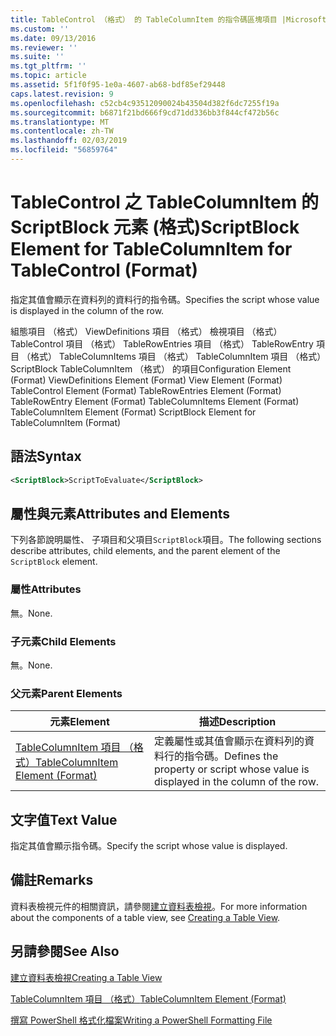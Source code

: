 ```yaml
---
title: TableControl （格式） 的 TableColumnItem 的指令碼區塊項目 |Microsoft Docs
ms.custom: ''
ms.date: 09/13/2016
ms.reviewer: ''
ms.suite: ''
ms.tgt_pltfrm: ''
ms.topic: article
ms.assetid: 5f1f0f95-1e0a-4607-ab68-bdf85ef29448
caps.latest.revision: 9
ms.openlocfilehash: c52cb4c93512090024b43504d382f6dc7255f19a
ms.sourcegitcommit: b6871f21bd666f9cd71dd336bb3f844cf472b56c
ms.translationtype: MT
ms.contentlocale: zh-TW
ms.lasthandoff: 02/03/2019
ms.locfileid: "56859764"
---
```

# <a name="scriptblock-element-for-tablecolumnitem-for-tablecontrol-format"></a><span data-ttu-id="6718e-102">TableControl 之 TableColumnItem 的 ScriptBlock 元素 (格式)</span><span class="sxs-lookup"><span data-stu-id="6718e-102">ScriptBlock Element for TableColumnItem for TableControl (Format)</span></span>

<span data-ttu-id="6718e-103">指定其值會顯示在資料列的資料行的指令碼。</span><span class="sxs-lookup"><span data-stu-id="6718e-103">Specifies the script whose value is displayed in the column of the row.</span></span>

<span data-ttu-id="6718e-104">組態項目 （格式） ViewDefinitions 項目 （格式） 檢視項目 （格式） TableControl 項目 （格式） TableRowEntries 項目 （格式） TableRowEntry 項目 （格式） TableColumnItems 項目 （格式） TableColumnItem 項目 （格式）ScriptBlock TableColumnItem （格式） 的項目</span><span class="sxs-lookup"><span data-stu-id="6718e-104">Configuration Element (Format) ViewDefinitions Element (Format) View Element (Format) TableControl Element (Format) TableRowEntries Element (Format) TableRowEntry Element (Format) TableColumnItems Element (Format) TableColumnItem Element (Format) ScriptBlock Element for TableColumnItem (Format)</span></span>

## <a name="syntax"></a><span data-ttu-id="6718e-105">語法</span><span class="sxs-lookup"><span data-stu-id="6718e-105">Syntax</span></span>

```xml
<ScriptBlock>ScriptToEvaluate</ScriptBlock>
```

## <a name="attributes-and-elements"></a><span data-ttu-id="6718e-106">屬性與元素</span><span class="sxs-lookup"><span data-stu-id="6718e-106">Attributes and Elements</span></span>

<span data-ttu-id="6718e-107">下列各節說明屬性、 子項目和父項目`ScriptBlock`項目。</span><span class="sxs-lookup"><span data-stu-id="6718e-107">The following sections describe attributes, child elements, and the parent element of the `ScriptBlock` element.</span></span>

### <a name="attributes"></a><span data-ttu-id="6718e-108">屬性</span><span class="sxs-lookup"><span data-stu-id="6718e-108">Attributes</span></span>

<span data-ttu-id="6718e-109">無。</span><span class="sxs-lookup"><span data-stu-id="6718e-109">None.</span></span>

### <a name="child-elements"></a><span data-ttu-id="6718e-110">子元素</span><span class="sxs-lookup"><span data-stu-id="6718e-110">Child Elements</span></span>

<span data-ttu-id="6718e-111">無。</span><span class="sxs-lookup"><span data-stu-id="6718e-111">None.</span></span>

### <a name="parent-elements"></a><span data-ttu-id="6718e-112">父元素</span><span class="sxs-lookup"><span data-stu-id="6718e-112">Parent Elements</span></span>

|<span data-ttu-id="6718e-113">元素</span><span class="sxs-lookup"><span data-stu-id="6718e-113">Element</span></span>|<span data-ttu-id="6718e-114">描述</span><span class="sxs-lookup"><span data-stu-id="6718e-114">Description</span></span>|
|-------------|-----------------|
|[<span data-ttu-id="6718e-115">TableColumnItem 項目 （格式）</span><span class="sxs-lookup"><span data-stu-id="6718e-115">TableColumnItem Element (Format)</span></span>](./tablecolumnitem-element-for-tablecolumnitems-for-tablecontrol-format.md)|<span data-ttu-id="6718e-116">定義屬性或其值會顯示在資料列的資料行的指令碼。</span><span class="sxs-lookup"><span data-stu-id="6718e-116">Defines the property or script whose value is displayed in the column of the row.</span></span>|

## <a name="text-value"></a><span data-ttu-id="6718e-117">文字值</span><span class="sxs-lookup"><span data-stu-id="6718e-117">Text Value</span></span>

<span data-ttu-id="6718e-118">指定其值會顯示指令碼。</span><span class="sxs-lookup"><span data-stu-id="6718e-118">Specify the script whose value is displayed.</span></span>

## <a name="remarks"></a><span data-ttu-id="6718e-119">備註</span><span class="sxs-lookup"><span data-stu-id="6718e-119">Remarks</span></span>

<span data-ttu-id="6718e-120">資料表檢視元件的相關資訊，請參閱[建立資料表檢視](./creating-a-table-view.md)。</span><span class="sxs-lookup"><span data-stu-id="6718e-120">For more information about the components of a table view, see [Creating a Table View](./creating-a-table-view.md).</span></span>

## <a name="see-also"></a><span data-ttu-id="6718e-121">另請參閱</span><span class="sxs-lookup"><span data-stu-id="6718e-121">See Also</span></span>

[<span data-ttu-id="6718e-122">建立資料表檢視</span><span class="sxs-lookup"><span data-stu-id="6718e-122">Creating a Table View</span></span>](./creating-a-table-view.md)

[<span data-ttu-id="6718e-123">TableColumnItem 項目 （格式）</span><span class="sxs-lookup"><span data-stu-id="6718e-123">TableColumnItem Element (Format)</span></span>](./tablecolumnitem-element-for-tablecolumnitems-for-tablecontrol-format.md)

[<span data-ttu-id="6718e-124">撰寫 PowerShell 格式化檔案</span><span class="sxs-lookup"><span data-stu-id="6718e-124">Writing a PowerShell Formatting File</span></span>](./writing-a-powershell-formatting-file.md)
